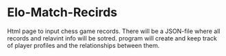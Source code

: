 # Elo-Match-Recirds
 Html page to input chess game records. There will be a JSON-file where all records and relavint info will be sotred. program will create and keep track of player profiles and the relationships between them.
